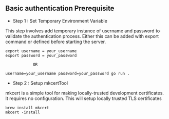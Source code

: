 ## Basic authentication Prerequisite

- Step 1 : Set Temporary Environment Variable 

This step involves add temporary instance of username and password to validate the authentication process. Either this can be added with export command or defined before starting the server.
           
    export username = your_username
    export password = your_password

                OR 

    username=your_username password=your_password go run .

- Step 2 : Setup mkcertTool

mkcert is a simple tool for making locally-trusted development certificates. It requires no configuration. This will setup locally trusted TLS certificates

    brew install mkcert
    mkcert -install





